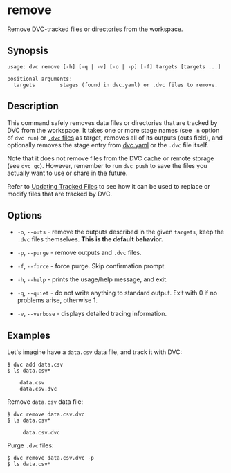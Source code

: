 # remove

Remove DVC-tracked files or directories from the <abbr>workspace</abbr>.

## Synopsis

```usage
usage: dvc remove [-h] [-q | -v] [-o | -p] [-f] targets [targets ...]

positional arguments:
  targets        stages (found in dvc.yaml) or .dvc files to remove.
```

## Description

This command safely removes data files or directories that are tracked by DVC
from the <abbr>workspace</abbr>. It takes one or more stage names (see `-n`
option of `dvc run`) or
[`.dvc` files](/doc/user-guide/dvc-files-and-directories#dvc-files) as target,
removes all of its outputs (outs field), and optionally removes the stage entry
from [dvc.yaml](/doc/user-guide/dvc-files-and-directories#dvcyaml-files) or the
`.dvc` file itself.

Note that it does not remove files from the DVC cache or remote storage (see
`dvc gc`). However, remember to run `dvc push` to save the files you actually
want to use or share in the future.

Refer to [Updating Tracked Files](/doc/user-guide/updating-tracked-files) to see
how it can be used to replace or modify files that are tracked by DVC.

## Options

- `-o`, `--outs` - remove the outputs described in the given `targets`, keep the
  `.dvc` files themselves. **This is the default behavior.**

- `-p`, `--purge` - remove outputs and `.dvc` files.

- `-f`, `--force` - force purge. Skip confirmation prompt.

- `-h`, `--help` - prints the usage/help message, and exit.

- `-q`, `--quiet` - do not write anything to standard output. Exit with 0 if no
  problems arise, otherwise 1.

- `-v`, `--verbose` - displays detailed tracing information.

## Examples

Let's imagine have a `data.csv` data file, and track it with DVC:

```dvc
$ dvc add data.csv
$ ls data.csv*

    data.csv
    data.csv.dvc
```

Remove `data.csv` data file:

```dvc
$ dvc remove data.csv.dvc
$ ls data.csv*

     data.csv.dvc
```

Purge `.dvc` files:

```dvc
$ dvc remove data.csv.dvc -p
$ ls data.csv*
```
